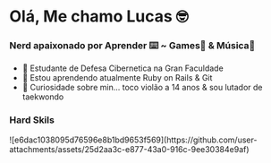 <h1>Olá, Me chamo Lucas 🤓</h1>
<h3>Nerd apaixonado por Aprender ⌨️ ~ Games👾 & Música🎸</h3>

- 🔭 Estudante de Defesa Cibernetica na Gran Faculdade
- 🌱 Estou aprendendo atualmente Ruby on Rails & Git
- 🎥 Curiosidade sobre min... toco violão a 14 anos & sou lutador de taekwondo

<h3>Hard Skils</h3>
![e6dac1038095d76596e8b1bd9653f569](https://github.com/user-attachments/assets/25d2aa3c-e877-43a0-916c-9ee30384e9af)
